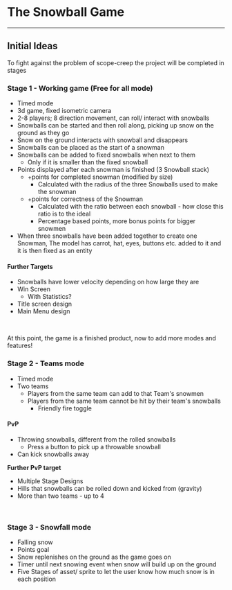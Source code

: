 # The Snowball Game

---
## Initial Ideas

To fight against the problem of scope-creep the project will be completed in stages

### Stage 1 - Working game (Free for all mode)
- Timed mode
- 3d game, fixed isometric camera
- 2-8 players; 8 direction movement, can roll/ interact with snowballs
- Snowballs can be started and then roll along, picking up snow on the ground as they go
- Snow on the ground interacts with snowball and disappears
- Snowballs can be placed as the start of a snowman
- Snowballs can be added to fixed snowballs when next to them
  - Only if it is smaller than the fixed snowball
- Points displayed after each snowman is finished (3 Snowball stack)
  - +points for completed snowman (modified by size)
    - Calculated with the radius of the three Snowballs used to make the snowman
  - +points for correctness of the Snowman
    - Calculated with the ratio between each snowball - how close this ratio is to the ideal
    - Percentage based points, more bonus points for bigger snowmen
- When three snowballs have been added together to create one Snowman, The model has carrot, hat, eyes, buttons etc. added to it and it is then fixed as an entity

#### Further Targets
- Snowballs have lower velocity depending on how large they are
- Win Screen
  - With Statistics?
- Title screen design
- Main Menu design

<br>

At this point, the game is a finished product, now to add more modes and features!

### Stage 2 - Teams mode
- Timed mode
- Two teams
  - Players from the same team can add to that Team's snowmen
  - Players from the same team cannot be hit by their team's snowballs
    - Friendly fire toggle

#### PvP
- Throwing snowballs, different from the rolled snowballs
  - Press a button to pick up a throwable snowball
- Can kick snowballs away

**Further PvP target**
- Multiple Stage Designs
- Hills that snowballs can be rolled down and kicked from (gravity)
- More than two teams - up to 4

<br>

### Stage 3 - Snowfall mode
- Falling snow
- Points goal
- Snow replenishes on the ground as the game goes on
- Timer until next snowing event when snow will build up on the ground
- Five Stages of asset/ sprite to let the user know how much snow is in each position
